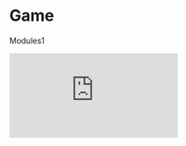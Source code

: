 # Game
 Modules1

 ![Логотип](https://allposlovicy.ru/wp-content/webpc-passthru.php?src=https://allposlovicy.ru/wp-content/uploads/2021/01/3076976.jpg&nocache=1 "Логотип моей работы")
 
